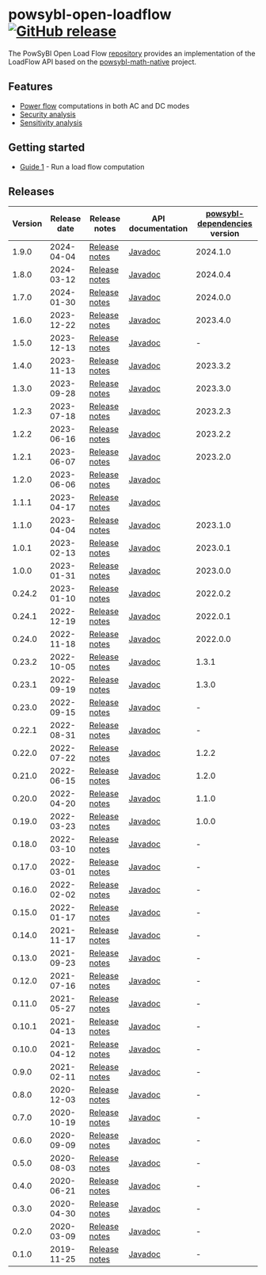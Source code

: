 # powsybl-open-loadflow [![GitHub release](https://img.shields.io/github/release/powsybl/powsybl-open-loadflow.svg?sort=semver)](https://github.com/powsybl/powsybl-open-loadflow/releases/)
The PowSyBl Open Load Flow [repository](https://github.com/powsybl/powsybl-open-loadflow) provides an implementation of the LoadFlow API based on the [powsybl-math-native](powsybl-math-native.md) project.  

## Features

- [Power flow](../../simulation/powerflow/index.md) computations in both AC and DC modes
- [Security analysis](../../simulation/securityanalysis/index.md)
- [Sensitivity analysis](../../simulation/sensitivity/index.md)

## Getting started

- [Guide 1]() - Run a load flow computation

## Releases

| Version | Release date | Release notes                                                                          | API documentation                                                                     | [powsybl-dependencies](https://github.com/powsybl/powsybl-dependencies) version |
|---------|--------------|----------------------------------------------------------------------------------------|---------------------------------------------------------------------------------------|---------------------------------------------------------------------------------|
| 1.9.0   | 2024-04-04   | [Release notes](https://github.com/powsybl/powsybl-open-loadflow/releases/tag/v1.9.0)  | [Javadoc](https://javadoc.io/doc/com.powsybl/powsybl-open-loadflow/1.9.0/index.html)  | 2024.1.0                                                                        |
| 1.8.0   | 2024-03-12   | [Release notes](https://github.com/powsybl/powsybl-open-loadflow/releases/tag/v1.8.0)  | [Javadoc](https://javadoc.io/doc/com.powsybl/powsybl-open-loadflow/1.8.0/index.html)  | 2024.0.4                                                                        |
| 1.7.0   | 2024-01-30   | [Release notes](https://github.com/powsybl/powsybl-open-loadflow/releases/tag/v1.7.0)  | [Javadoc](https://javadoc.io/doc/com.powsybl/powsybl-open-loadflow/1.7.0/index.html)  | 2024.0.0                                                                        |
| 1.6.0   | 2023-12-22   | [Release notes](https://github.com/powsybl/powsybl-open-loadflow/releases/tag/v1.6.0)  | [Javadoc](https://javadoc.io/doc/com.powsybl/powsybl-open-loadflow/1.6.0/index.html)  | 2023.4.0                                                                        |
| 1.5.0   | 2023-12-13   | [Release notes](https://github.com/powsybl/powsybl-open-loadflow/releases/tag/v1.5.0)  | [Javadoc](https://javadoc.io/doc/com.powsybl/powsybl-open-loadflow/1.5.0/index.html)  | -                                                                               |
| 1.4.0   | 2023-11-13   | [Release notes](https://github.com/powsybl/powsybl-open-loadflow/releases/tag/v1.4.0)  | [Javadoc](https://javadoc.io/doc/com.powsybl/powsybl-open-loadflow/1.4.0/index.html)  | 2023.3.2                                                                        |
| 1.3.0   | 2023-09-28   | [Release notes](https://github.com/powsybl/powsybl-open-loadflow/releases/tag/v1.3.0)  | [Javadoc](https://javadoc.io/doc/com.powsybl/powsybl-open-loadflow/1.3.0/index.html)  | 2023.3.0                                                                        |
| 1.2.3   | 2023-07-18   | [Release notes](https://github.com/powsybl/powsybl-open-loadflow/releases/tag/v1.2.3)  | [Javadoc](https://javadoc.io/doc/com.powsybl/powsybl-open-loadflow/1.2.3/index.html)  | 2023.2.3                                                                        |
| 1.2.2   | 2023-06-16   | [Release notes](https://github.com/powsybl/powsybl-open-loadflow/releases/tag/v1.2.2)  | [Javadoc](https://javadoc.io/doc/com.powsybl/powsybl-open-loadflow/1.2.2/index.html)  | 2023.2.2                                                                        |
| 1.2.1   | 2023-06-07   | [Release notes](https://github.com/powsybl/powsybl-open-loadflow/releases/tag/v1.2.1)  | [Javadoc](https://javadoc.io/doc/com.powsybl/powsybl-open-loadflow/1.2.1/index.html)  | 2023.2.0                                                                        |
| 1.2.0   | 2023-06-06   | [Release notes](https://github.com/powsybl/powsybl-open-loadflow/releases/tag/v1.2.0)  | [Javadoc](https://javadoc.io/doc/com.powsybl/powsybl-open-loadflow/1.2.0/index.html)  |                                                                                 |
| 1.1.1   | 2023-04-17   | [Release notes](https://github.com/powsybl/powsybl-open-loadflow/releases/tag/v1.1.1)  | [Javadoc](https://javadoc.io/doc/com.powsybl/powsybl-open-loadflow/1.1.1/index.html)  |                                                                                 |
| 1.1.0   | 2023-04-04   | [Release notes](https://github.com/powsybl/powsybl-open-loadflow/releases/tag/v1.1.0)  | [Javadoc](https://javadoc.io/doc/com.powsybl/powsybl-open-loadflow/1.1.0/index.html)  | 2023.1.0                                                                        |
| 1.0.1   | 2023-02-13   | [Release notes](https://github.com/powsybl/powsybl-open-loadflow/releases/tag/v1.0.1)  | [Javadoc](https://javadoc.io/doc/com.powsybl/powsybl-open-loadflow/1.0.1/index.html)  | 2023.0.1                                                                        |
| 1.0.0   | 2023-01-31   | [Release notes](https://github.com/powsybl/powsybl-open-loadflow/releases/tag/v1.0.0)  | [Javadoc](https://javadoc.io/doc/com.powsybl/powsybl-open-loadflow/1.0.0/index.html)  | 2023.0.0                                                                        |
| 0.24.2  | 2023-01-10   | [Release notes](https://github.com/powsybl/powsybl-open-loadflow/releases/tag/v0.24.2) | [Javadoc](https://javadoc.io/doc/com.powsybl/powsybl-open-loadflow/0.24.2/index.html) | 2022.0.2                                                                        |
| 0.24.1  | 2022-12-19   | [Release notes](https://github.com/powsybl/powsybl-open-loadflow/releases/tag/v0.24.1) | [Javadoc](https://javadoc.io/doc/com.powsybl/powsybl-open-loadflow/0.24.1/index.html) | 2022.0.1                                                                        |
| 0.24.0  | 2022-11-18   | [Release notes](https://github.com/powsybl/powsybl-open-loadflow/releases/tag/v0.24.0) | [Javadoc](https://javadoc.io/doc/com.powsybl/powsybl-open-loadflow/0.24.0/index.html) | 2022.0.0                                                                        |
| 0.23.2  | 2022-10-05   | [Release notes](https://github.com/powsybl/powsybl-open-loadflow/releases/tag/v0.23.2) | [Javadoc](https://javadoc.io/doc/com.powsybl/powsybl-open-loadflow/0.23.2/index.html) | 1.3.1                                                                           |
| 0.23.1  | 2022-09-19   | [Release notes](https://github.com/powsybl/powsybl-open-loadflow/releases/tag/v0.23.1) | [Javadoc](https://javadoc.io/doc/com.powsybl/powsybl-open-loadflow/0.23.1/index.html) | 1.3.0                                                                           |
| 0.23.0  | 2022-09-15   | [Release notes](https://github.com/powsybl/powsybl-open-loadflow/releases/tag/v0.23.0) | [Javadoc](https://javadoc.io/doc/com.powsybl/powsybl-open-loadflow/0.23.0/index.html) | -                                                                               |
| 0.22.1  | 2022-08-31   | [Release notes](https://github.com/powsybl/powsybl-open-loadflow/releases/tag/v0.22.1) | [Javadoc](https://javadoc.io/doc/com.powsybl/powsybl-open-loadflow/0.22.1/index.html) | -                                                                               |
| 0.22.0  | 2022-07-22   | [Release notes](https://github.com/powsybl/powsybl-open-loadflow/releases/tag/v0.22.0) | [Javadoc](https://javadoc.io/doc/com.powsybl/powsybl-open-loadflow/0.22.0/index.html) | 1.2.2                                                                           |
| 0.21.0  | 2022-06-15   | [Release notes](https://github.com/powsybl/powsybl-open-loadflow/releases/tag/v0.21.0) | [Javadoc](https://javadoc.io/doc/com.powsybl/powsybl-open-loadflow/0.21.0/index.html) | 1.2.0                                                                           |
| 0.20.0  | 2022-04-20   | [Release notes](https://github.com/powsybl/powsybl-open-loadflow/releases/tag/v0.20.0) | [Javadoc](https://javadoc.io/doc/com.powsybl/powsybl-open-loadflow/0.20.0/index.html) | 1.1.0                                                                           |
| 0.19.0  | 2022-03-23   | [Release notes](https://github.com/powsybl/powsybl-open-loadflow/releases/tag/v0.19.0) | [Javadoc](https://javadoc.io/doc/com.powsybl/powsybl-open-loadflow/0.19.0/index.html) | 1.0.0                                                                           |
| 0.18.0  | 2022-03-10   | [Release notes](https://github.com/powsybl/powsybl-open-loadflow/releases/tag/v0.18.0) | [Javadoc](https://javadoc.io/doc/com.powsybl/powsybl-open-loadflow/0.18.0/index.html) | -                                                                               |
| 0.17.0  | 2022-03-01   | [Release notes](https://github.com/powsybl/powsybl-open-loadflow/releases/tag/v0.17.0) | [Javadoc](https://javadoc.io/doc/com.powsybl/powsybl-open-loadflow/0.17.0/index.html) | -                                                                               |
| 0.16.0  | 2022-02-02   | [Release notes](https://github.com/powsybl/powsybl-open-loadflow/releases/tag/v0.16.0) | [Javadoc](https://javadoc.io/doc/com.powsybl/powsybl-open-loadflow/0.16.0/index.html) | -                                                                               |
| 0.15.0  | 2022-01-17   | [Release notes](https://github.com/powsybl/powsybl-open-loadflow/releases/tag/v0.15.0) | [Javadoc](https://javadoc.io/doc/com.powsybl/powsybl-open-loadflow/0.15.0/index.html) | -                                                                               |
| 0.14.0  | 2021-11-17   | [Release notes](https://github.com/powsybl/powsybl-open-loadflow/releases/tag/v0.14.0) | [Javadoc](https://javadoc.io/doc/com.powsybl/powsybl-open-loadflow/0.14.0/index.html) | -                                                                               |
| 0.13.0  | 2021-09-23   | [Release notes](https://github.com/powsybl/powsybl-open-loadflow/releases/tag/v0.13.0) | [Javadoc](https://javadoc.io/doc/com.powsybl/powsybl-open-loadflow/0.13.0/index.html) | -                                                                               |
| 0.12.0  | 2021-07-16   | [Release notes](https://github.com/powsybl/powsybl-open-loadflow/releases/tag/v0.12.0) | [Javadoc](https://javadoc.io/doc/com.powsybl/powsybl-open-loadflow/0.12.0/index.html) | -                                                                               |
| 0.11.0  | 2021-05-27   | [Release notes](https://github.com/powsybl/powsybl-open-loadflow/releases/tag/v0.11.0) | [Javadoc](https://javadoc.io/doc/com.powsybl/powsybl-open-loadflow/0.11.0/index.html) | -                                                                               |
| 0.10.1  | 2021-04-13   | [Release notes](https://github.com/powsybl/powsybl-open-loadflow/releases/tag/v0.10.1) | [Javadoc](https://javadoc.io/doc/com.powsybl/powsybl-open-loadflow/0.10.1/index.html) | -                                                                               | 
| 0.10.0  | 2021-04-12   | [Release notes](https://github.com/powsybl/powsybl-open-loadflow/releases/tag/v0.10.0) | [Javadoc](https://javadoc.io/doc/com.powsybl/powsybl-open-loadflow/0.10.0/index.html) | -                                                                               |
| 0.9.0   | 2021-02-11   | [Release notes](https://github.com/powsybl/powsybl-open-loadflow/releases/tag/v0.9.0)  | [Javadoc](https://javadoc.io/doc/com.powsybl/powsybl-open-loadflow/0.9.0/index.html)  | -                                                                               |
| 0.8.0   | 2020-12-03   | [Release notes](https://github.com/powsybl/powsybl-open-loadflow/releases/tag/v0.8.0)  | [Javadoc](https://javadoc.io/doc/com.powsybl/powsybl-open-loadflow/0.8.0/index.html)  | -                                                                               |
| 0.7.0   | 2020-10-19   | [Release notes](https://github.com/powsybl/powsybl-open-loadflow/releases/tag/v0.7.0)  | [Javadoc](https://javadoc.io/doc/com.powsybl/powsybl-open-loadflow/0.7.0/index.html)  | -                                                                               |
| 0.6.0   | 2020-09-09   | [Release notes](https://github.com/powsybl/powsybl-open-loadflow/releases/tag/v0.6.0)  | [Javadoc](https://javadoc.io/doc/com.powsybl/powsybl-open-loadflow/0.6.0/index.html)  | -                                                                               |
| 0.5.0   | 2020-08-03   | [Release notes](https://github.com/powsybl/powsybl-open-loadflow/releases/tag/v0.5.0)  | [Javadoc](https://javadoc.io/doc/com.powsybl/powsybl-open-loadflow/0.5.0/index.html)  | -                                                                               |
| 0.4.0   | 2020-06-21   | [Release notes](https://github.com/powsybl/powsybl-open-loadflow/releases/tag/v0.4.0)  | [Javadoc](https://javadoc.io/doc/com.powsybl/powsybl-open-loadflow/0.4.0/index.html)  | -                                                                               |
| 0.3.0   | 2020-04-30   | [Release notes](https://github.com/powsybl/powsybl-open-loadflow/releases/tag/v0.3.0)  | [Javadoc](https://javadoc.io/doc/com.powsybl/powsybl-open-loadflow/0.3.0/index.html)  | -                                                                               |
| 0.2.0   | 2020-03-09   | [Release notes](https://github.com/powsybl/powsybl-open-loadflow/releases/tag/v0.2.0)  | [Javadoc](https://javadoc.io/doc/com.powsybl/powsybl-open-loadflow/0.2.0/index.html)  | -                                                                               |
| 0.1.0   | 2019-11-25   | [Release notes](https://github.com/powsybl/powsybl-open-loadflow/releases/tag/v0.1.0)  | [Javadoc](https://javadoc.io/doc/com.powsybl/powsybl-open-loadflow/0.1.0/index.html)  | -                                                                               |

